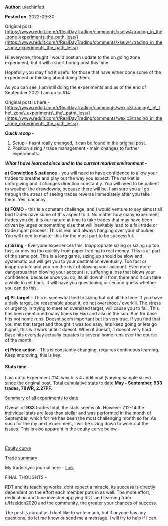 **Author**: u/achinfatt

**Posted on**: 2022-09-30

Original post: [https://www.reddit.com/r/RealDayTrading/comments/xselw4/trading_in_the_zone_experiments_the_path_less/](https://www.reddit.com/r/RealDayTrading/comments/xselw4/trading_in_the_zone_experiments_the_path_less/)

Hi everyone, thought I would post an update to the on going zone experiment, but it will a short boring post this time.

Hopefully you may find it useful for those that have either done some of the experiment or thinking about doing them.

As you can see, I am still doing the experiments and as of the end of September 2022 I am up to #14.

Original post is here -[https://www.reddit.com/r/RealDayTrading/comments/wexjc3/trading\_in\_the\_zone\_experiments\_the\_path\_less/](https://www.reddit.com/r/RealDayTrading/comments/wexjc3/trading_in_the_zone_experiments_the_path_less/)

***Quick recap -***

1. Setup - hasnt really changed, it can be found in the original post.
2. Position sizing / trade management - main changes to further experiments.

***What I have learned since and in the current market environment -***

**a) Conviction & patience** \- you will need to have confidence to allow your trades to breathe and play out the way you expect.  The market is unforgiving and it changes direction constantly.  You will need to be patient to weather the drawdowns, because there will be.  I am sure you all go through the stress of seeing trades reverse immediately after you take them.  Yes, uncanny.

**b) FOMO** \- this is a constant challenge, and I would venture to say almost all bad trades have some of this aspect to it.  No matter how many experiment trades you do, it is our nature at time to take trades that may have been driven by urges or something else that will inevitably lead to a fail trade or trade mgmt process.  This is real and always hanging over your shoulder.  You will need to master this for the most part to be successful.

**c) Sizing** \- Everyone experiences this.  Inappropriate sizing or sizing up too fast, or moving too quickly from paper trading to real money.  This is all part of the same pot.  This is a long game, sizing up should be slow and systematic but will get you to your destination eventually.  Too fast or inappropriate and you run the risk of blowing your account.  Even more dangerous than blowing your account is, suffering a loss that blows your confidence, because once you do, its all downhill from there and it can take a while to get back.  It will have you questioning or second guess whether you can do this.

**d) PL target** \- This is somewhat tied to sizing but not all the time.  if you have a daily target, be reasonable about it, do not overshoot / overkill.   The stress or urgency in trying to meet an oversized target, will cause you to fail.  This has been mentioned many times by Hari and also in the sub.  Aim for base hits not home runs.  Doesnt seem important but its very true.   If you find that you met that target and thought it was too easy, lets keep going or lets go higher, this will work until it doesnt.  When it doesnt, it doesnt very hard.  Base hits everyday actually equates to several home runs over the course of the month.

**e) Price action** \- This is constantly changing, requires continuous learning.  Keep improving, this is key.

#### Stats time -

I am up to Experiment #14, which is 4 additional (varying sample sizes) since the original post.  Total cumulative stats to date **May - September, 933 trades, 78WR, 2.27PF.**

[Summary of all experiments to date](<img src="cache/images/1b1f9d76055491af4b3d57795b91f1b3.png" alt="Reddit Image">)

Overall of **933** trades total, the stats seems ok.  However Z12-14 the individual stats are less than stellar and was performed in the month of September, which for me has been the most challenging month so far.  As such for the my next experiment, I will be sizing down to work out the issues.  This is also apparent in the equity curve below -

&#x200B;

[Equity curve](<img src="cache/images/50c5896358b8db448ecff7053a5cd2f1.png" alt="Reddit Image">)

[Trade summary](<img src="cache/images/2d59d9e41c215e2294274bdb5a7188c0.png" alt="Reddit Image">)

My tradersync journal here - [Link](https://web.archive.org/web/20221008013934/https://shared.tradersync.com/duppy)

FINAL THOUGHTS -

RDT and its teaching works, dont expect a miracle, its success is directly dependent on the effort each member puts in as well.  The more effort, dedication and time invested applying RDT and learning from u/Hseldon2020 and the community, the greater your chances of success.

The post is abrupt as I dont like to write much, but if anyone has any questions, do let me know or send me a message.  I will try to help if I can.